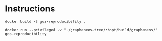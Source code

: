 # Instructions

```
docker build -t gos-reproducibility .
```

```
docker run --privileged -v "./grapheneos-tree/:/opt/build/grapheneos/" gos-reproducibility
```
